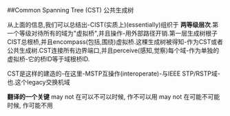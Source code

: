 ##Common Spanning Tree (CST) 公共生成树

从上面的信息,我们可以总结出-CIST(实质上)(essentially)组织于 **两等级层次**.第一个等级对待所有的域为"虚拟桥",并且操作-用外部路径开销.第一层生成树根子CIST总根桥,并且encompass(包括,围绕)虚拟桥.这棵生成树被得知-作为CST或者公共生成树.CST连接所有边界端口,并且perceive(感知,觉察)每个域-作为单独的虚拟桥-它的桥ID等于域根桥ID.

CST是这样的建造的-在这里-MSTP互操作(interoperate)-与IEEE STP/RSTP域-也.这个legacy交换机域




**翻译的一个关键**
may not 在可以不可以时候, 作不可以用
may not 在可能不可能时候, 作可能不用


